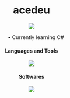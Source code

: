 <h1 align="center">acedeu</h1>

<p align="center">
  <a href="https://visitorbadge.io/status?path=https%3A%2F%2Fgithub.com%2Facedeu%2Facedeu">
    <img src="https://api.visitorbadge.io/api/visitors?path=https%3A%2F%2Fgithub.com%2Facedeu%2Facedeu&label=Profile%20Views&countColor=%23ffd105&style=flat" />
  </a>
</p>

<ul align="center" style="list-style: none;">
  <li>• Currently learning C#</li>
</ul>

<h4 align="center">Languages and Tools</h4>
<p align="center">
  <img src="https://skillicons.dev/icons?i=cs,github" />
</p>

<h4 align="center">Softwares</h4>
<p align="center">
  <img src="https://skillicons.dev/icons?i=vscode,visualstudio,rider" />
</p>

<br>
